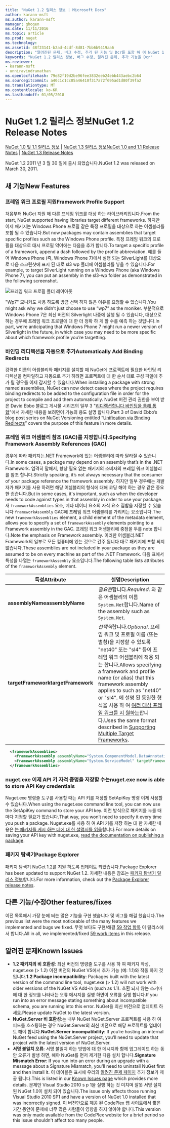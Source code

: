 ```yaml
---
title: "NuGet 1.2 릴리스 정보 | Microsoft Docs"
author: karann-msft
ms.author: karann-msft
manager: ghogen
ms.date: 11/11/2016
ms.topic: article
ms.prod: nuget
ms.technology: 
ms.assetid: 48f23141-b2ad-4cdf-8d81-7bb6b9419aa6
description: "알려진된 문제, 버그 수정, 추가 된 기능 및 Dcr를 포함 하 여 NuGet 1.2에 대 한 릴리스 정보입니다."
keywords: "NuGet 1.2 릴리스 정보, 버그 수정, 알려진 문제, 추가 기능을 Dcr"
ms.reviewer:
- karann-msft
- unniravindranathan
ms.openlocfilehash: 79e82f19d2be96fee3832eeb24ebb443aebc2b64
ms.sourcegitcommit: a40c1c1cc05a46410f317a72f695ad1d80f39fa2
ms.translationtype: MT
ms.contentlocale: ko-KR
ms.lasthandoff: 01/05/2018
---
```

# <a name="nuget-12-release-notes"></a><span data-ttu-id="93c4f-104">NuGet 1.2 릴리스 정보</span><span class="sxs-lookup"><span data-stu-id="93c4f-104">NuGet 1.2 Release Notes</span></span>

<span data-ttu-id="93c4f-105">[NuGet 1.0 및 1.1 릴리스 정보](../release-notes/nuget-1.1.md) | [NuGet 1.3 릴리스 정보](../release-notes/nuget-1.3.md)</span><span class="sxs-lookup"><span data-stu-id="93c4f-105">[NuGet 1.0 and 1.1 Release Notes](../release-notes/nuget-1.1.md) | [NuGet 1.3 Release Notes](../release-notes/nuget-1.3.md)</span></span>

<span data-ttu-id="93c4f-106">NuGet 1.2 2011 년 3 월 30 일에 출시 되었습니다.</span><span class="sxs-lookup"><span data-stu-id="93c4f-106">NuGet 1.2 was released on March 30, 2011.</span></span>

## <a name="new-features"></a><span data-ttu-id="93c4f-107">새 기능</span><span class="sxs-lookup"><span data-stu-id="93c4f-107">New Features</span></span>

### <a name="framework-profile-support"></a><span data-ttu-id="93c4f-108">프레임 워크 프로필 지원</span><span class="sxs-lookup"><span data-stu-id="93c4f-108">Framework Profile Support</span></span>

<span data-ttu-id="93c4f-109">처음부터 NuGet 지원 해 다른 프레임 워크를 대상 하는 라이브러리입니다.</span><span class="sxs-lookup"><span data-stu-id="93c4f-109">From the start, NuGet supported having libraries target different frameworks.</span></span> <span data-ttu-id="93c4f-110">하지만 이제 패키지는 Windows Phone 프로필 같은 특정 프로필을 대상으로 하는 어셈블리를 포함 될 수 있습니다.</span><span class="sxs-lookup"><span data-stu-id="93c4f-110">But now packages may contain assemblies that target specific profiles such as the Windows Phone profile.</span></span> <span data-ttu-id="93c4f-111">특정 프레임 워크의 프로필을 대상으로 대시 프로필 약어에는 다음을 추가 합니다.</span><span class="sxs-lookup"><span data-stu-id="93c4f-111">To target a specific profile of a framework, append a dash followed by the profile abbreviation.</span></span> <span data-ttu-id="93c4f-112">예를 들어 Windows Phone (즉, Windows Phone 7)에서 실행 되는 SilverLight를 대상으로 다음 스크린샷에 표시 된 대로 sl3 wp 폴더에 어셈블리를 넣을 수 있습니다.</span><span class="sxs-lookup"><span data-stu-id="93c4f-112">For example, to target SilverLight running on a Windows Phone (aka Windows Phone 7), you can put an assembly in the sl3-wp folder as demonstrated in the following screenshot.</span></span>

![프레임 워크 프로필 폴더 레이아웃](./media/framework-profile-support.png)

<span data-ttu-id="93c4f-114">"Wp7" 모니커도 사용 하도록 방금 선택 하지 않은 이유를 요청할 수 있습니다.</span><span class="sxs-lookup"><span data-stu-id="93c4f-114">You might ask why we didn’t just choose to use “wp7” as the moniker.</span></span> <span data-ttu-id="93c4f-115">부분적으로 Windows Phone 7은 최신 버전의 Silverlight 나중에 실행 될 수 있습니다, 대상으로 하는 경우에 프레임 워크 프로필에 대 한 더 정확 하 게 할 수를 예측 하는 것입니다.</span><span class="sxs-lookup"><span data-stu-id="93c4f-115">In part, we’re anticipating that Windows Phone 7 might run a newer version of Silverlight in the future, in which case you may need to be more specific about which framework profile you’re targetting.</span></span>

### <a name="automatically-add-binding-redirects"></a><span data-ttu-id="93c4f-116">바인딩 리디렉션을 자동으로 추가</span><span class="sxs-lookup"><span data-stu-id="93c4f-116">Automatically Add Binding Redirects</span></span>

<span data-ttu-id="93c4f-117">강력한 이름의 어셈블리와 패키지를 설치할 때 NuGet에 프로젝트에 필요한 바인딩 리디렉션을 컴파일하고 자동으로 추가 하려면 프로젝트에 대 한 순서 대로 구성 파일에 추가 될 경우를 이제 감지할 수 있습니다.</span><span class="sxs-lookup"><span data-stu-id="93c4f-117">When installing a package with strong named assemblies, NuGet can now detect cases where the project requires binding redirects to be added to the configuration file in order for the project to compile and add them automatically.</span></span> <span data-ttu-id="93c4f-118">NuGet 버전 관리 권한을 부여 받은 David Ebbo 블로그 게시물 시리즈의 일부 3 "[리디렉션합니다 바인딩을 통해 통합](http://blog.davidebbo.com/2011/01/nuget-versioning-part-3-unification-via.html)"에서 자세한 내용을 보려면이 기능의 용도 설명 합니다.</span><span class="sxs-lookup"><span data-stu-id="93c4f-118">Part 3 of David Ebbo’s blog post series on NuGet Versioning entitled “[Unification via Binding Redirects](http://blog.davidebbo.com/2011/01/nuget-versioning-part-3-unification-via.html)” covers the purpose of this feature in more details.</span></span>

<a name="framework-assembly-refs"></a>

### <a name="specifying-framework-assembly-references-gac"></a><span data-ttu-id="93c4f-119">프레임 워크 어셈블리 참조 (GAC)를 지정합니다.</span><span class="sxs-lookup"><span data-stu-id="93c4f-119">Specifying Framework Assembly References (GAC)</span></span>

<span data-ttu-id="93c4f-120">경우에 따라 패키지는.NET Framework에 있는 어셈블리에 따라 달라질 수 있습니다.</span><span class="sxs-lookup"><span data-stu-id="93c4f-120">In some cases, a package may depend on an assembly that’s in the .NET Framework.</span></span> <span data-ttu-id="93c4f-121">엄격히 말해서, 항상 필요 없는 패키지의 소비자의 프레임 워크 어셈블리를 참조 합니다.</span><span class="sxs-lookup"><span data-stu-id="93c4f-121">Strictly speaking, it’s not always necessary that the consumer of your package reference the framework assembly.</span></span> <span data-ttu-id="93c4f-122">하지만 일부 경우에는 개발자가 패키지를 사용 하려면 해당 어셈블리의 형식에 대해 코딩 해야 하는 경우 같은 중요 한 쉽습니다.</span><span class="sxs-lookup"><span data-stu-id="93c4f-122">But in some cases, it's important, such as when the developer needs to code against types in that assembly in order to use your package.</span></span> <span data-ttu-id="93c4f-123">새 `frameworkAssemblies` 요소, 메타 데이터 요소의 자식 요소 집합을 지정할 수 있습니다 `frameworkAssembly` GAC에 프레임 워크 어셈블리를 가리키는 요소입니다.</span><span class="sxs-lookup"><span data-stu-id="93c4f-123">The new `frameworkAssemblies` element, a child element of the metadata element, allows you to specify a set of `frameworkAssembly` elements pointing to a Framework assembly in the GAC.</span></span> <span data-ttu-id="93c4f-124">프레임 워크 어셈블리에 중점을 두를 note 합니다.</span><span class="sxs-lookup"><span data-stu-id="93c4f-124">Note the emphasis on Framework assembly.</span></span>
<span data-ttu-id="93c4f-125">이러한 어셈블리.NET Framework의 일부로 모든 컴퓨터에 있는 것으로 간주 됩니다 대로 패키지에 포함 되지 않습니다.</span><span class="sxs-lookup"><span data-stu-id="93c4f-125">These assemblies are not included in your package as they are assumed to be on every machine  as part of the .NET Framework.</span></span> <span data-ttu-id="93c4f-126">다음 표에서 특성을 나열는 `frameworkAssembly` 요소입니다.</span><span class="sxs-lookup"><span data-stu-id="93c4f-126">The following table lists attributes of the `frameworkAssembly` element.</span></span>


|<span data-ttu-id="93c4f-127">특성</span><span class="sxs-lookup"><span data-stu-id="93c4f-127">Attribute</span></span> |<span data-ttu-id="93c4f-128">설명</span><span class="sxs-lookup"><span data-stu-id="93c4f-128">Description</span></span>|
|----------------|-----------|
|<span data-ttu-id="93c4f-129">**assemblyName**</span><span class="sxs-lookup"><span data-stu-id="93c4f-129">**assemblyName**</span></span>|<span data-ttu-id="93c4f-130">*필요한*합니다.</span><span class="sxs-lookup"><span data-stu-id="93c4f-130">*Required*.</span></span> <span data-ttu-id="93c4f-131">와 같은 어셈블리의 이름 `System.Net`합니다.</span><span class="sxs-lookup"><span data-stu-id="93c4f-131">Name of the assembly such as `System.Net`.</span></span>|
|<span data-ttu-id="93c4f-132">**targetFramework**</span><span class="sxs-lookup"><span data-stu-id="93c4f-132">**targetFramework**</span></span>|<span data-ttu-id="93c4f-133">*선택적*합니다.</span><span class="sxs-lookup"><span data-stu-id="93c4f-133">*Optional*.</span></span> <span data-ttu-id="93c4f-134">프레임 워크 및 프로필 이름 (또는 별칭)을 지정할 수 있도록 "net40" 또는 "sl4" 등이 프레임 워크 어셈블리에 적용 되는 합니다.</span><span class="sxs-lookup"><span data-stu-id="93c4f-134">Allows specifying a framework and profile name (or alias) that this framework assembly applies to such as "net40" or "sl4".</span></span> <span data-ttu-id="93c4f-135">에 설명 된 동일한 형식을 사용 하 여 [여러 대상 프레임 워크를 지 원하는](../create-packages/supporting-multiple-target-frameworks.md)합니다.</span><span class="sxs-lookup"><span data-stu-id="93c4f-135">Uses the same format described in [Supporting Multiple Target Frameworks](../create-packages/supporting-multiple-target-frameworks.md).</span></span>|

```xml
  <frameworkAssemblies>
    <frameworkAssembly assemblyName="System.ComponentModel.DataAnnotations" targetFramework="net40" />
    <frameworkAssembly assemblyName="System.ServiceModel" targetFramework="net40" />
  </frameworkAssemblies>
```

### <a name="nugetexe-now-is-able-to-store-api-key-credentials"></a><span data-ttu-id="93c4f-136">nuget.exe 이제 API 키 자격 증명을 저장할 수는</span><span class="sxs-lookup"><span data-stu-id="93c4f-136">nuget.exe now is able to store API Key credentials</span></span>

<span data-ttu-id="93c4f-137">Nuget.exe 명령줄 도구를 사용할 때는 API 키를 저장할 SetApiKey 명령 이제 사용할 수 있습니다.</span><span class="sxs-lookup"><span data-stu-id="93c4f-137">When using the nuget.exe command line tool, you can now use the SetApiKey command to store your API key.</span></span> <span data-ttu-id="93c4f-138">이런 방식으로 패키지를 누를 때마다 지정할 필요가 없습니다.</span><span class="sxs-lookup"><span data-stu-id="93c4f-138">That way, you won’t need to specify it every time you push a package.</span></span> <span data-ttu-id="93c4f-139">Nuget.exe를 사용 하 여 API 키를 저장 하는 대 한 자세한 내용은 [는 패키지를 게시 하는 데에 대 한 설명서를 읽을](../create-packages/publish-a-package.md)합니다.</span><span class="sxs-lookup"><span data-stu-id="93c4f-139">For more details on saving your API key with nuget.exe, [read the documentation on publishing a package](../create-packages/publish-a-package.md).</span></span>

### <a name="package-explorer"></a><span data-ttu-id="93c4f-140">패키지 탐색기</span><span class="sxs-lookup"><span data-stu-id="93c4f-140">Package Explorer</span></span>
<span data-ttu-id="93c4f-141">패키지 탐색기 NuGet 1.2를 지원 하도록 업데이트 되었습니다.</span><span class="sxs-lookup"><span data-stu-id="93c4f-141">Package Explorer has been updated to support NuGet 1.2.</span></span> <span data-ttu-id="93c4f-142">자세한 내용은 참조는 [패키지 탐색기 릴리스 정보](http://nuget.codeplex.com/wikipage?title=New%20features%20in%20NuGet%20Package%20Explorer%201.0)합니다.</span><span class="sxs-lookup"><span data-stu-id="93c4f-142">For more information, check out the [Package Explorer release notes](http://nuget.codeplex.com/wikipage?title=New%20features%20in%20NuGet%20Package%20Explorer%201.0).</span></span>

## <a name="other-featuresfixes"></a><span data-ttu-id="93c4f-143">다른 기능/수정</span><span class="sxs-lookup"><span data-stu-id="93c4f-143">Other features/fixes</span></span>

<span data-ttu-id="93c4f-144">이전 목록에서 가장 눈에 띄는 많은 기능을 구현 했습니다 및 버그를 해결 했습니다.</span><span class="sxs-lookup"><span data-stu-id="93c4f-144">The previous list were the most noticeable of the many features we implemented and bugs we fixed.</span></span> <span data-ttu-id="93c4f-145">무엇 보다도 구현/해결 [59 작업 항목](http://nuget.codeplex.com/workitem/list/advanced?keyword=&status=All&type=All&priority=All&release=NuGet%201.2&assignedTo=All&component=All&sortField=Votes&sortDirection=Descending&page=0) 이 릴리스에서 합니다.</span><span class="sxs-lookup"><span data-stu-id="93c4f-145">All in all, we implemented/fixed [59 work items](http://nuget.codeplex.com/workitem/list/advanced?keyword=&status=All&type=All&priority=All&release=NuGet%201.2&assignedTo=All&component=All&sortField=Votes&sortDirection=Descending&page=0) in this release.</span></span>

## <a name="known-issues"></a><span data-ttu-id="93c4f-146">알려진 문제</span><span class="sxs-lookup"><span data-stu-id="93c4f-146">Known Issues</span></span>

* <span data-ttu-id="93c4f-147">**1.2 패키지의 비 호환성**: 최신 버전의 명령줄 도구를 사용 하 여 패키지 작성, nuget.exe (> 1.2) 이전 버전의 NuGet VS에서 추가 기능 (예: 1.1)와 작동 하지 것입니다.</span><span class="sxs-lookup"><span data-stu-id="93c4f-147">**1.2 Package incompatibility**: Packages built with the latest version of the command line tool, nuget.exe (> 1.2) will not work with older versions of the NuGet VS Add-in (such as 1.1).</span></span> <span data-ttu-id="93c4f-148">호환 되지 않는 스키마에 대 한 정보를 나타내는 오류 메시지를 실행 하면이 오류를 실행 합니다.</span><span class="sxs-lookup"><span data-stu-id="93c4f-148">If you run into an error message stating something about incompatible schema, you are running into this error.</span></span> <span data-ttu-id="93c4f-149">NuGet을 최신 버전으로 업데이트 하세요.</span><span class="sxs-lookup"><span data-stu-id="93c4f-149">Please update NuGet to the latest version.</span></span>
* <span data-ttu-id="93c4f-150">**NuGet.Server 비 호환성**:는 내부 NuGet NuGet.Server 프로젝트를 사용 하 여 피드를 호스팅하는 경우 NuGet.Server의 최신 버전으로 해당 프로젝트를 업데이트 해야 합니다.</span><span class="sxs-lookup"><span data-stu-id="93c4f-150">**NuGet.Server incompatibility**: If you’re hosting an internal NuGet feed using the NuGet.Server project, you’ll need to update that project with the latest version of NuGet.Server.</span></span>
* <span data-ttu-id="93c4f-151">**서명 불일치 오류**: 서명 불일치 하는 방법에 대 한 메시지와 함께 업그레이드 하는 동안 오류가 발생 하면, 해야 NuGet를 먼저 제거한 다음 설치 합니다.</span><span class="sxs-lookup"><span data-stu-id="93c4f-151">**Signature Mismatch Error**: If you run into an error during an upgrade with a message about a Signature Mismatch, you'll need to uninstall NuGet first and then install it.</span></span> <span data-ttu-id="93c4f-152">이 테이블은 표시에 우리의 [알려진 문제 페이지](../release-notes/Known-Issues.md) 추가 정보가 제공 됩니다.</span><span class="sxs-lookup"><span data-stu-id="93c4f-152">This is listed in our [Known Issues page](../release-notes/Known-Issues.md) which provides more details.</span></span> <span data-ttu-id="93c4f-153">문제만 Visual Studio 2010 s p 1을 실행 하는 것 미치며 잘못 서명 설치 된 NuGet 1.0이 설치 되어 있습니다.</span><span class="sxs-lookup"><span data-stu-id="93c4f-153">The issue only affects those running Visual Studio 2010 SP1 and have a version of NuGet 1.0 installed that was incorrectly signed.</span></span> <span data-ttu-id="93c4f-154">이 버전만으로 제공 된 CodePlex 웹 사이트에서 짧은 기간 동안이 문제에 너무 많은 사람들이 영향을 하지 않아야 합니다.</span><span class="sxs-lookup"><span data-stu-id="93c4f-154">This version was only made available from the CodePlex website for a brief period so this issue shouldn't affect too many people.</span></span>